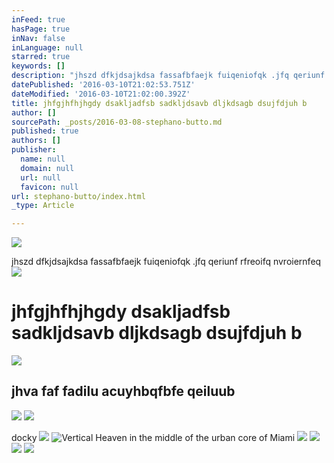 ```yaml
---
inFeed: true
hasPage: true
inNav: false
inLanguage: null
starred: true
keywords: []
description: "jhszd dfkjdsajkdsa fassafbfaejk fuiqeniofqk .jfq qeriunf rfreoifq nvroiernfeq\_"
datePublished: '2016-03-10T21:02:53.751Z'
dateModified: '2016-03-10T21:02:00.392Z'
title: jhfgjhfhjhgdy dsakljadfsb sadkljdsavb dljkdsagb dsujfdjuh b
author: []
sourcePath: _posts/2016-03-08-stephano-butto.md
published: true
authors: []
publisher:
  name: null
  domain: null
  url: null
  favicon: null
url: stephano-butto/index.html
_type: Article

---
```

![](https://s3-us-west-2.amazonaws.com/the-grid-img/p/67d6bc82b38bf4784a4ed78170631d10a524b600.jpg)

jhszd dfkjdsajkdsa fassafbfaejk fuiqeniofqk .jfq qeriunf rfreoifq nvroiernfeq ![](https://s3-us-west-2.amazonaws.com/the-grid-img/p/fc6ac3bd958f5717a132777d7e8de1efe9a717cb.jpg)

# jhfgjhfhjhgdy dsakljadfsb sadkljdsavb dljkdsagb dsujfdjuh b
![](https://s3-us-west-2.amazonaws.com/the-grid-img/p/20ce23dbf20f9c60af73221cfcc0cff602d5cb8d.jpg)

## jhva faf fadilu acuyhbqfbfe qeiluub
![](https://s3-us-west-2.amazonaws.com/the-grid-img/p/17365ee3e3d68c4061ce586f14256b669ca71e60.jpg)
![](https://s3-us-west-2.amazonaws.com/the-grid-img/p/d3eb624e3e63793ddeba530beb74722a5ab42ba0.jpg)

docky
![](https://s3-us-west-2.amazonaws.com/the-grid-img/p/47b92b8c7c4dc296d71b7a43c18e4611f14c251c.jpg)
![Vertical Heaven in the middle of the urban core of Miami](https://s3-us-west-2.amazonaws.com/the-grid-img/p/d779eed21e69abbab6acd149fd485adead97be1f.jpg)
![](https://s3-us-west-2.amazonaws.com/the-grid-img/p/981cf4dba0592343d7051a256ddda10956bac7a7.png)
![](https://s3-us-west-2.amazonaws.com/the-grid-img/p/bcc63cf5216652e828362b8e74196349a0a721ea.jpg)
![](https://s3-us-west-2.amazonaws.com/the-grid-img/p/c59323e2ba89fbf48ed2c2d97432e51770d3bac0.jpg)
![](https://s3-us-west-2.amazonaws.com/the-grid-img/p/43d96b665faed90a158b17a3ae628650363a6caa.jpg)